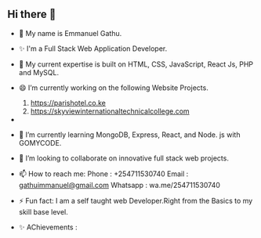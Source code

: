 ## Hi there 👋

- 🤔 My name is Emmanuel Gathu. 
- ✨ I'm a Full Stack Web Application Developer.
- 🔭 My current expertise is built on HTML, CSS, JavaScript, React Js, PHP and MySQL.
- 😄 I’m currently working on the following Website Projects.
  
  1. https://parishotel.co.ke
  2. https://skyviewinternationaltechnicalcollege.com
- 
- 🌱 I’m currently learning MongoDB, Express, React, and Node. js with GOMYCODE.
- 👯 I’m looking to collaborate on innovative full stack web projects.


- 📫 How to reach me: 
      Phone : +254711530740
      Email : gathuimmanuel@gmail.com
      Whatsapp : wa.me/254711530740

- ⚡ Fun fact: I am a self taught web Developer.Right from the Basics to my skill base level.
- ✨ AChievements :
  <div data-iframe-width="150" data-iframe-height="270" data-share-badge-id="5c9fb96e-10d6-43e6-8ae1-fdd05f03c616" data-share-badge-host="https://www.credly.com"></div><script type="text/javascript" async src="//cdn.credly.com/assets/utilities/embed.js"></script>

